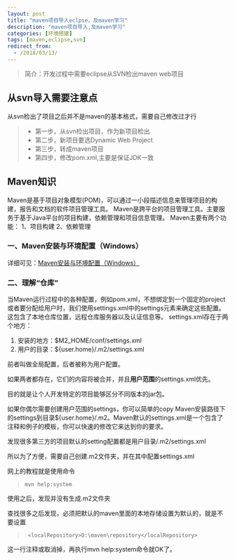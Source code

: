 ```yaml
---
layout: post
title: "maven项目导入eclpse，及maven学习"
description: "maven项目导入,及maven学习"
categories: [环境搭建]
tags: [maven,eclipse,svn]
redirect_from:
  - /2018/03/13/
---
```

> 简介：开发过程中需要eclipse从SVN检出maven web项目

## 从svn导入需要注意点
从svn检出了项目之后并不是maven的基本格式，需要自己修改过才行
>* 第一步，从svn检出项目，作为新项目检出
>* 第二步，新项目要选Dynamic Web Project
>* 第三步，转成maven项目
>* 第四步，修改pom.xml,主要是保证JDK一致

## Maven知识

Maven是基于项目对象模型(POM)，可以通过一小段描述信息来管理项目的构建，报告和文档的软件项目管理工具。
Maven是跨平台的项目管理工具。主要服务于基于Java平台的项目构建，依赖管理和项目信息管理。
Maven主要有两个功能：
1、项目构建
2、依赖管理
### 一、Maven安装与环境配置（Windows）
详细可见：[Maven安装与环境配置（Windows）](http://blog.csdn.net/xyang81/article/details/51487939 "Maven安装与环境配置（Windows）")

### 二、理解“仓库”

当Maven运行过程中的各种配置，例如pom.xml，不想绑定到一个固定的project或者要分配给用户时，我们使用settings.xml中的settings元素来确定这些配置。这包含了本地仓库位置，远程仓库服务器以及认证信息等。
settings.xml存在于两个地方：

1. 安装的地方：$M2_HOME/conf/settings.xml
2. 用户的目录：${user.home}/.m2/settings.xml

前者叫做全局配置，后者被称为用户配置。

如果两者都存在，它们的内容将被合并，并且**用户范围**的settings.xml优先。

目的就是让个人开发特定的项目能够区分不同版本的jar包。

如果你偶尔需要创建用户范围的settings，你可以简单的copy Maven安装路径下的settings到目录${user.home}/.m2。Maven默认的settings.xml是一个包含了注释和例子的模板，你可以快速的修改它来达到你的要求。

发现很多第三方的项目默认的setting配置都是用户目录/.m2/settings.xml

所以为了方便，需要自己创建.m2文件夹，并在其中配置settings.xml

网上的教程就是使用命令
 >   `mvn help:system`

使用之后，发现并没有生成.m2文件夹

查找很多之后发现，必须把默认的maven里面的本地存储设置为默认的，就是不要设置
>   ` <localRepository>D:\maven\repository</localRepository>`

这一行注释或取消掉，再执行mvn help:system命令就OK了。